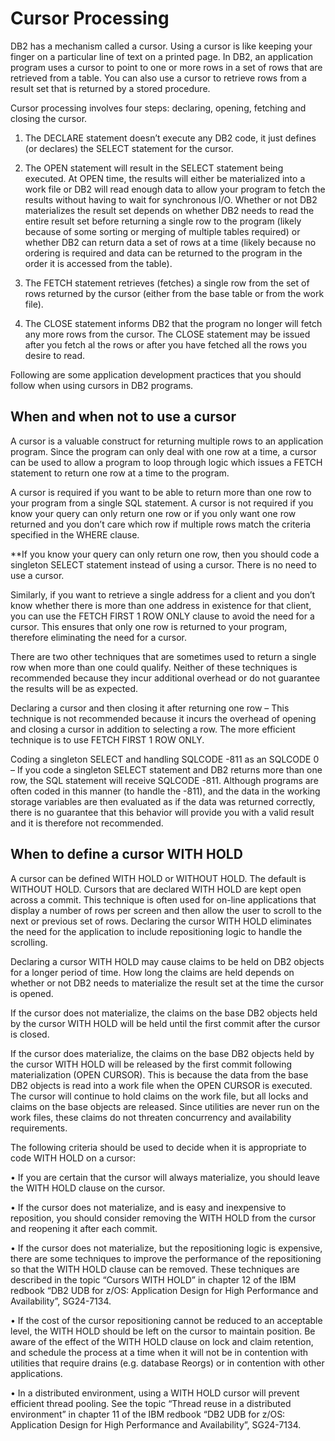 # Cursor Processing

DB2 has a mechanism called a cursor. Using a cursor is like keeping your finger on a particular line of text on a printed page. In DB2, an application program uses a cursor to point to one or more rows in a set of rows that are retrieved from a table. You can also use a cursor to retrieve rows from a result set that is returned by a stored procedure.

Cursor processing involves four steps: declaring, opening, fetching and closing the cursor.

1. The DECLARE statement doesn’t execute any DB2 code, it just defines (or declares) the SELECT statement for the cursor.


2. The OPEN statement will result in the SELECT statement being executed. At OPEN time, the results will either be materialized into a work file or DB2 will read enough data to allow your program to fetch the results without having to wait for synchronous I/O. Whether or not DB2 materializes the result set depends on whether DB2 needs to read the entire result set before returning a single row to the program (likely because of some sorting or merging of multiple tables required) or whether DB2 can return data a set of rows at a time (likely because no ordering is required and data can be returned to the program in the order it is accessed from the table).


3. The FETCH statement retrieves (fetches) a single row from the set of rows returned by the cursor (either from the base table or from the work file).


4. The CLOSE statement informs DB2 that the program no longer will fetch any more rows from the cursor. The CLOSE statement may be issued after you fetch al the rows or after you have fetched all the rows you desire to read.


Following are some application development practices that you should follow when using cursors in DB2 programs.

## When and when not to use a cursor

A cursor is a valuable construct for returning multiple rows to an application program. Since the program can only deal with one row at a time, a cursor can be used to allow a program to loop through logic which issues a FETCH statement to return one row at a time to the program.

A cursor is required if you want to be able to return more than one row to your program from a single SQL statement. A cursor is not required if you know your query can only return one row or if you only want one row returned and you don’t care which row if multiple rows match the criteria specified in the WHERE clause.

**If you know your query can only return one row, then you should code a singleton SELECT statement instead of using a cursor. There is no need to use a cursor.

Similarly, if you want to retrieve a single address for a client and you don’t know whether there is more than one address in existence for that client, you can use the FETCH FIRST 1 ROW ONLY clause to avoid the need for a cursor. This ensures that only one row is returned to your program, therefore eliminating the need for a cursor.

There are two other techniques that are sometimes used to return a single row when more than one could qualify. Neither of these techniques is recommended because they incur additional overhead or do not guarantee the results will be as expected.

Declaring a cursor and then closing it after returning one row – This technique is not recommended because it incurs the overhead of opening and closing a cursor in addition to selecting a row. The more efficient technique is to use FETCH FIRST 1 ROW ONLY.

Coding a singleton SELECT and handling SQLCODE -811 as an SQLCODE 0 – If you code a singleton SELECT statement and DB2 returns more than one row, the SQL statement will receive SQLCODE -811. Although programs are often coded in this manner (to handle the -811), and the data in the working storage variables are then evaluated as if the data was returned correctly, there is no guarantee that this behavior will provide you with a valid result and it is therefore not recommended.

## When to define a cursor WITH HOLD

A cursor can be defined WITH HOLD or WITHOUT HOLD. The default is WITHOUT HOLD. Cursors that are declared WITH HOLD are kept open across a commit. This technique is often used for on-line applications that display a number of rows per screen and then allow the user to scroll to the next or previous set of rows. Declaring the cursor WITH HOLD eliminates the need for the application to include repositioning logic to handle the scrolling.

Declaring a cursor WITH HOLD may cause claims to be held on DB2 objects for a longer period of time. How long the claims are held depends on whether or not DB2 needs to materialize the result set at the time the cursor is opened.

If the cursor does not materialize, the claims on the base DB2 objects held by the cursor WITH HOLD will be held until the first commit after the cursor is closed.

If the cursor does materialize, the claims on the base DB2 objects held by the cursor WITH HOLD will be released by the first commit following materialization (OPEN CURSOR). This is because the data from the base DB2 objects is read into a work file when the OPEN CURSOR is executed. The cursor will continue to hold claims on the work file, but all locks and claims on the base objects are released. Since utilities are never run on the work files, these claims do not threaten concurrency and availability requirements.

The following criteria should be used to decide when it is appropriate to code WITH HOLD on a cursor:

• If you are certain that the cursor will always materialize, you should leave the WITH HOLD clause on the cursor.


• If the cursor does not materialize, and is easy and inexpensive to reposition, you should consider removing the WITH HOLD from the cursor and reopening it after each commit.


• If the cursor does not materialize, but the repositioning logic is expensive, there are some techniques to improve the performance of the repositioning so that the WITH HOLD clause can be removed. These techniques are described in the topic “Cursors WITH HOLD” in chapter 12 of the IBM redbook “DB2 UDB for z/OS: Application Design for High Performance and Availability”, SG24-7134.


• If the cost of the cursor repositioning cannot be reduced to an acceptable level, the WITH HOLD should be left on the cursor to maintain position. Be aware of the effect of the WITH HOLD clause on lock and claim retention, and schedule the process at a time when it will not be in contention with utilities that require drains (e.g. database Reorgs) or in contention with other applications.


• In a distributed environment, using a WITH HOLD cursor will prevent efficient thread pooling. See the topic “Thread reuse in a distributed environment” in chapter 11 of the IBM redbook “DB2 UDB for z/OS: Application Design for High Performance and Availability”, SG24-7134.

